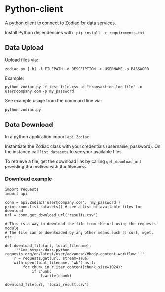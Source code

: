 # Python-client
A python client to connect to Zodiac for data services.

Install Python dependencies with
` pip install -r requirements.txt`

## Data Upload

Upload files via:

`zodiac.py [-h] -f FILEPATH -d DESCRIPTION -u USERNAME -p PASSWORD`

Example:

 `python zodiac.py -f test_file.csv -d "transaction log file" -u user@company.com -p my_password`

See example usage from the command line via:

   `python zodiac.py`


## Data Download

In a python application import
`api.Zodiac`

Instantiate the Zodiac class with your credentials (username, password).  On the instance call `list_datasets` to see your available files.

To retrieve a file, get the download link by calling `get_download_url` providing the method with the filename.

### Download example

```
import requests
import api

conn = api.Zodiac('user@company.com', 'my_password')
print conn.list_datasets() # see a list of available files for download
url = conn.get_download_url('results.csv')

# This is a way to download the file from the url using the requests module
# The file can be downloaded by any other means such as curl, wget, etc.

def download_file(url, local_filename):
    '''See http://docs.python-requests.org/en/latest/user/advanced/#body-content-workflow '''
    r = requests.get(url, stream=True)
    with open(local_filename, 'wb') as f:
        for chunk in r.iter_content(chunk_size=1024):
            if chunk:
                f.write(chunk)

download_file(url, 'local_result.csv')
```

